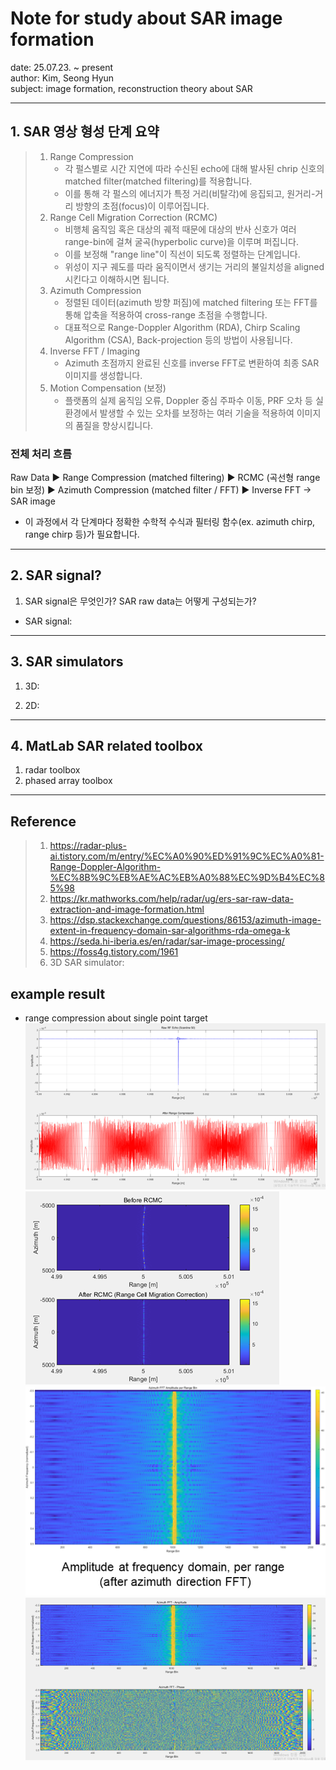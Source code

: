 # Note for study about SAR image formation
date: 25.07.23. ~ present  
author: Kim, Seong Hyun  
subject: image formation, reconstruction theory about SAR  

---
## 1. SAR 영상 형성 단계 요약
> 1. Range Compression
>       - 각 펄스별로 시간 지연에 따라 수신된 echo에 대해 발사된 chrip 신호의 matched filter(matched filtering)를 적용합니다.
>       - 이를 통해 각 펄스의 에너지가 특정 거리(비탈각)에 응집되고, 원거리-거리 방향의 초점(focus)이 이루어집니다.
> 2. Range Cell Migration Correction (RCMC)
>       - 비행체 움직임 혹은 대상의 궤적 때문에 대상의 반사 신호가 여러 range-bin에 걸쳐 굴곡(hyperbolic curve)을 이루며 퍼집니다.
>       - 이를 보정해 "range line"이 직선이 되도록 정렬하는 단계입니다.
>       - 위성이 지구 궤도를 따라 움직이면서 생기는 거리의 불일치성을 aligned시킨다고 이해하시면 됩니다.
> 3. Azimuth Compression
>       - 정렬된 데이터(azimuth 방향 퍼짐)에 matched filtering 또는 FFT를 통해 압축을 적용하여 cross-range 초점을 수행합니다.
>       - 대표적으로 Range-Doppler Algorithm (RDA), Chirp Scaling Algorithm (CSA), Back-projection 등의 방법이 사용됩니다.
> 4. Inverse FFT / Imaging
>       - Azimuth 초점까지 완료된 신호를 inverse FFT로 변환하여 최종 SAR 이미지를 생성합니다.
> 5. Motion Compensation (보정)
>       - 플랫폼의 실제 움직임 오류, Doppler 중심 주파수 이동, PRF 오차 등 실환경에서 발생할 수 있는 오차를 보정하는 여러 기술을 적용하여 이미지의 품질을 향상시킵니다.
### 전체 처리 흐름  
Raw Data ▶ Range Compression (matched filtering) ▶ RCMC (곡선형 range bin 보정) ▶ Azimuth Compression (matched filter / FFT) ▶ Inverse FFT → SAR image
- 이 과정에서 각 단계마다 정확한 수학적 수식과 필터링 함수(ex. azimuth chirp, range chirp 등)가 필요합니다.

---
## 2. SAR signal?
1. SAR signal은 무엇인가? SAR raw data는 어떻게 구성되는가?
- SAR signal: 


---
## 3. SAR simulators
1. 3D: 

2. 2D: 

---
## 4. MatLab SAR related toolbox
1. radar toolbox
2. phased array toolbox

---
## Reference
> 1. https://radar-plus-ai.tistory.com/m/entry/%EC%A0%90%ED%91%9C%EC%A0%81-Range-Doppler-Algorithm-%EC%8B%9C%EB%AE%AC%EB%A0%88%EC%9D%B4%EC%85%98 
> 2. https://kr.mathworks.com/help/radar/ug/ers-sar-raw-data-extraction-and-image-formation.html 
> 3. https://dsp.stackexchange.com/questions/86153/azimuth-image-extent-in-frequency-domain-sar-algorithms-rda-omega-k
> 4. https://seda.hi-iberia.es/en/radar/sar-image-processing/
> 5. https://foss4g.tistory.com/1961
> 6. 3D SAR simulator: 

## example result
- range compression about single point target  
![alt text](image.png)  
![alt text](image-2.png)  
![  ](image-3.png)  
![alt text](image-4.png)